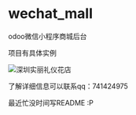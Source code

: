 # wechat_mall
odoo微信小程序商城后台

项目有具体实例

![深圳实丽礼仪花店](http://ogaxrnolm.bkt.clouddn.com/qrcode.jpeg)

了解详细信息可以联系qq：741424975

最近忙没时间写README :P

